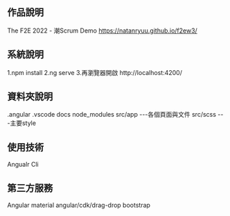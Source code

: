 
## 作品說明
The F2E 2022 - 潮Scrum
Demo https://natanryuu.github.io/f2ew3/


## 系統說明
1.npm install
2.ng serve
3.再瀏覽器開啟 http://localhost:4200/
## 資料夾說明
.angular
.vscode
docs
node_modules
src/app ---各個頁面與文件
src/scss ---主要style

## 使用技術
Angualr Cli

## 第三方服務
Angular material
angular/cdk/drag-drop
bootstrap